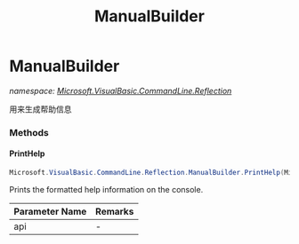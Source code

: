 ﻿---
title: ManualBuilder
---

# ManualBuilder
_namespace: [Microsoft.VisualBasic.CommandLine.Reflection](N-Microsoft.VisualBasic.CommandLine.Reflection.html)_

用来生成帮助信息



### Methods

#### PrintHelp
```csharp
Microsoft.VisualBasic.CommandLine.Reflection.ManualBuilder.PrintHelp(Microsoft.VisualBasic.CommandLine.Reflection.EntryPoints.APIEntryPoint)
```
Prints the formatted help information on the console.

|Parameter Name|Remarks|
|--------------|-------|
|api|-|



